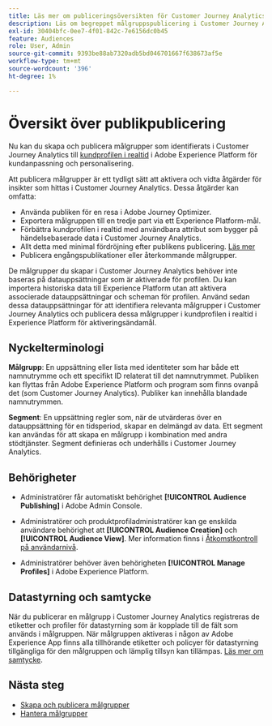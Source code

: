 ```yaml
---
title: Läs mer om publiceringsöversikten för Customer Journey Analytics Audiences
description: Läs om begreppet målgruppspublicering i Customer Journey Analytics
exl-id: 30404bfc-0ee7-4f01-842c-7e6156dc0b45
feature: Audiences
role: User, Admin
source-git-commit: 9393be88ab7320adb5bd046701667f638673af5e
workflow-type: tm+mt
source-wordcount: '396'
ht-degree: 1%

---
```


# Översikt över publikpublicering

Nu kan du skapa och publicera målgrupper som identifierats i Customer Journey Analytics till [kundprofilen i realtid](https://experienceleague.adobe.com/docs/experience-platform/profile/home.html?lang=sv) i Adobe Experience Platform för kundanpassning och personalisering.

Att publicera målgrupper är ett tydligt sätt att aktivera och vidta åtgärder för insikter som hittas i Customer Journey Analytics. Dessa åtgärder kan omfatta:

* Använda publiken för en resa i Adobe Journey Optimizer.
* Exportera målgruppen till en tredje part via ett Experience Platform-mål.
* Förbättra kundprofilen i realtid med användbara attribut som bygger på händelsebaserade data i Customer Journey Analytics.
* Allt detta med minimal fördröjning efter publikens publicering. [Läs mer](https://experienceleague.adobe.com/docs/analytics-platform/using/cja-components/audiences/publish.html?lang=sv-SE#latency)
* Publicera engångspublikationer eller återkommande målgrupper.

De målgrupper du skapar i Customer Journey Analytics behöver inte baseras på datauppsättningar som är aktiverade för profilen. Du kan importera historiska data till Experience Platform utan att aktivera associerade datauppsättningar och scheman för profilen. Använd sedan dessa datauppsättningar för att identifiera relevanta målgrupper i Customer Journey Analytics och publicera dessa målgrupper i kundprofilen i realtid i Experience Platform för aktiveringsändamål.

## Nyckelterminologi

**Målgrupp**: En uppsättning eller lista med identiteter som har både ett namnutrymme och ett specifikt ID relaterat till det namnutrymmet. Publiken kan flyttas från Adobe Experience Platform och program som finns ovanpå det (som Customer Journey Analytics). Publiker kan innehålla blandade namnutrymmen.

**Segment**: En uppsättning regler som, när de utvärderas över en datauppsättning för en tidsperiod, skapar en delmängd av data. Ett segment kan användas för att skapa en målgrupp i kombination med andra stödtjänster. Segment definieras och underhålls i Customer Journey Analytics.

## Behörigheter

* Administratörer får automatiskt behörighet **[!UICONTROL Audience Publishing]** i Adobe Admin Console.

* Administratörer och produktprofiladministratörer kan ge enskilda användare behörighet att **[!UICONTROL Audience Creation]** och **[!UICONTROL Audience View]**. Mer information finns i [Åtkomstkontroll på användarnivå](/help/technotes/access-control.md#user-level-access).

* Administratörer behöver även behörigheten **[!UICONTROL Manage Profiles]** i Adobe Experience Platform.

## Datastyrning och samtycke

När du publicerar en målgrupp i Customer Journey Analytics registreras de etiketter och profiler för datastyrning som är kopplade till de fält som används i målgruppen.  När målgruppen aktiveras i någon av Adobe Experience App finns alla tillhörande etiketter och policyer för datastyrning tillgängliga för den målgruppen och lämplig tillsyn kan tillämpas. [Läs mer om samtycke](https://experienceleague.adobe.com/docs/experience-platform/data-governance/policies/user-guide.html?lang=sv-SE#consent-policy).

## Nästa steg

* [Skapa och publicera målgrupper](/help/components/audiences/publish.md)
* [Hantera målgrupper](/help/components/audiences/manage.md)
